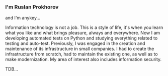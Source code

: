 ### I'm Ruslan Prokhorov

and I'm anykey...

Information technology is not a job. This is a style of life, it's when you learn what you like and what brings pleasure, always and everywhere. Now I am developing automated tests on Python and studying everything related to testing and auto-test.
Previously, I was engaged in the creation and maintenance of its infrastructure in small companies. I had to create the infrastructure from scratch, had to maintain the existing one, as well as to make modernization. My area of interest also includes information security.

TDB...
